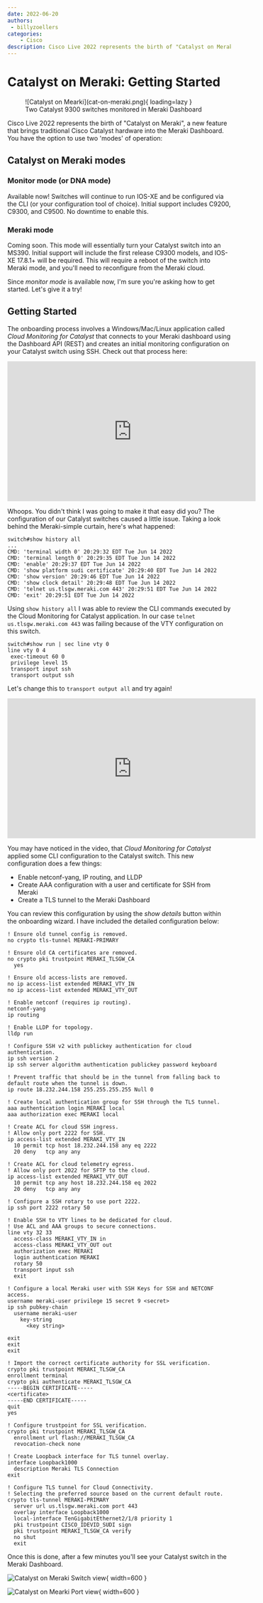 ```yaml
---
date: 2022-06-20
authors:
 - billyzoellers
categories:
    - Cisco
description: Cisco Live 2022 represents the birth of "Catalyst on Meraki". Get started monitoring Catalyst 9500, 9300, and 9200 switches in Meraki Dashboard with just a few clicks!
---
```


# Catalyst on Meraki: Getting Started

<figure markdown>
  ![Catalyst on Mearki](cat-on-meraki.png){ loading=lazy }
  <figcaption>Two Catalyst 9300 switches monitored in Meraki Dashboard</figcaption>
</figure>

Cisco Live 2022 represents the birth of "Catalyst on Meraki", a new feature that brings traditional Cisco Catalyst hardware into the Meraki Dashboard. You have the option to use two 'modes' of operation:

<!-- more -->

## Catalyst on Meraki modes

### Monitor mode (or DNA mode)
Available now! Switches will continue to run IOS-XE and be configured via the CLI (or your configuration tool of choice). Initial support includes C9200, C9300, and C9500. No downtime to enable this.

### Meraki mode
Coming soon. This mode will essentially turn your Catalyst switch into an MS390. Initial support will include the first release C9300 models, and IOS-XE 17.8.1+ will be required. This will require a reboot of the switch into Meraki mode, and you'll need to reconfigure from the Meraki cloud.

Since *monitor mode* is available now, I'm sure you're asking how to get started. Let's give it a try!

## Getting Started
The onboarding process involves a Windows/Mac/Linux application called *Cloud Monitoring for Catalyst* that connects to your Meraki dashboard using the Dashboard API (REST) and creates an initial monitoring configuration on your Catalyst switch using SSH. Check out that process here:

<iframe width="560" height="315" src="https://www.youtube.com/embed/67jA7SKW9B8" title="YouTube video player" frameborder="0" allow="accelerometer; autoplay; clipboard-write; encrypted-media; gyroscope; picture-in-picture; web-share" allowfullscreen></iframe>

Whoops. You didn't think I was going to make it that easy did you? The configuration of our Catalyst switches caused a little issue. Taking a look behind the Meraki-simple curtain, here's what happened:

``` title="Onboarding commands"
switch#show history all
...
CMD: 'terminal width 0' 20:29:32 EDT Tue Jun 14 2022
CMD: 'terminal length 0' 20:29:35 EDT Tue Jun 14 2022
CMD: 'enable' 20:29:37 EDT Tue Jun 14 2022
CMD: 'show platform sudi certificate' 20:29:40 EDT Tue Jun 14 2022
CMD: 'show version' 20:29:46 EDT Tue Jun 14 2022
CMD: 'show clock detail' 20:29:48 EDT Tue Jun 14 2022
CMD: 'telnet us.tlsgw.meraki.com 443' 20:29:51 EDT Tue Jun 14 2022
CMD: 'exit' 20:29:51 EDT Tue Jun 14 2022
```

Using `show history all` I was able to review the CLI commands executed by the Cloud Monitoring for Catalyst application. In our case `telnet us.tlsgw.meraki.com 443` was failing because of the VTY configuration on this switch.

``` title="Nonworking VTY line configuration"
switch#show run | sec line vty 0
line vty 0 4
 exec-timeout 60 0
 privilege level 15
 transport input ssh
 transport output ssh
```

Let's change this to `transport output all` and try again!

<iframe width="560" height="315" src="https://www.youtube.com/embed/-GioWDQXXac" title="YouTube video player" frameborder="0" allow="accelerometer; autoplay; clipboard-write; encrypted-media; gyroscope; picture-in-picture; web-share" allowfullscreen></iframe>

You may have noticed in the video, that *Cloud Monitoring for Catalyst* applied some CLI configuration to the Catalyst switch. This new configuration does a few things:

- Enable netconf-yang, IP routing, and LLDP
- Create AAA configuration with a user and certificate for SSH from Meraki
- Create a TLS tunnel to the Meraki Dashboard

You can review this configuration by using the *show details* button within the onboarding wizard. I have included the detailed configuration below:

``` title="Meraki IOS-XE configuration"
! Ensure old tunnel config is removed.
no crypto tls-tunnel MERAKI-PRIMARY

! Ensure old CA certificates are removed.
no crypto pki trustpoint MERAKI_TLSGW_CA
  yes

! Ensure old access-lists are removed.
no ip access-list extended MERAKI_VTY_IN
no ip access-list extended MERAKI_VTY_OUT

! Enable netconf (requires ip routing).
netconf-yang
ip routing

! Enable LLDP for topology.
lldp run

! Configure SSH v2 with publickey authentication for cloud authentication.
ip ssh version 2
ip ssh server algorithm authentication publickey password keyboard

! Prevent traffic that should be in the tunnel from falling back to default route when the tunnel is down.
ip route 18.232.244.158 255.255.255.255 Null 0

! Create local authentication group for SSH through the TLS tunnel.
aaa authentication login MERAKI local
aaa authorization exec MERAKI local

! Create ACL for cloud SSH ingress.
! Allow only port 2222 for SSH.
ip access-list extended MERAKI_VTY_IN
  10 permit tcp host 18.232.244.158 any eq 2222
  20 deny   tcp any any

! Create ACL for cloud telemetry egress.
! Allow only port 2022 for SFTP to the cloud.
ip access-list extended MERAKI_VTY_OUT
  10 permit tcp any host 18.232.244.158 eq 2022
  20 deny   tcp any any

! Configure a SSH rotary to use port 2222.
ip ssh port 2222 rotary 50

! Enable SSH to VTY lines to be dedicated for cloud.
! Use ACL and AAA groups to secure connections.
line vty 32 33
  access-class MERAKI_VTY_IN in
  access-class MERAKI_VTY_OUT out
  authorization exec MERAKI
  login authentication MERAKI
  rotary 50
  transport input ssh
  exit

! Configure a local Meraki user with SSH Keys for SSH and NETCONF access.
username meraki-user privilege 15 secret 9 <secret>
ip ssh pubkey-chain
  username meraki-user
    key-string
      <key string>
      
exit
exit
exit

! Import the correct certificate authority for SSL verification.
crypto pki trustpoint MERAKI_TLSGW_CA
enrollment terminal
crypto pki authenticate MERAKI_TLSGW_CA
-----BEGIN CERTIFICATE-----
<certificate>
-----END CERTIFICATE-----
quit
yes

! Configure trustpoint for SSL verification.
crypto pki trustpoint MERAKI_TLSGW_CA
  enrollment url flash://MERAKI_TLSGW_CA
  revocation-check none

! Create Loopback interface for TLS tunnel overlay.
interface Loopback1000
  description Meraki TLS Connection
exit

! Configure TLS tunnel for Cloud Connectivity.
! Selecting the preferred source based on the current default route.
crypto tls-tunnel MERAKI-PRIMARY
  server url us.tlsgw.meraki.com port 443
  overlay interface Loopback1000
  local-interface TenGigabitEthernet2/1/8 priority 1
  pki trustpoint CISCO_IDEVID_SUDI sign
  pki trustpoint MERAKI_TLSGW_CA verify
  no shut
  exit
```

Once this is done, after a few minutes you'll see your Catalyst switch in the Meraki Dashboard.

![Catalyst on Meraki Switch view](cat-on-meraki-switch.png){ width=600 }

![Catalyst on Mearki Port view](cat-on-meraki-port.png){ width=600 }